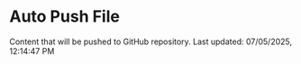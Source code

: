 # Auto Push File

Content that will be pushed to GitHub repository.
Last updated: 07/05/2025, 12:14:47 PM